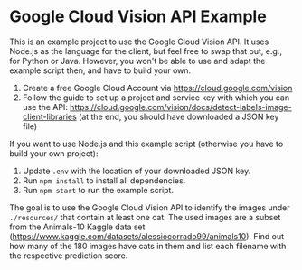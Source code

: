# Google Cloud Vision API Example

This is an example project to use the Google Cloud Vision API. It uses Node.js as the language for the client, but feel free to swap that out, e.g., for Python or Java. However, you won't be able to use and adapt the example script then, and have to build your own.

1. Create a free Google Cloud Account via https://cloud.google.com/vision
2. Follow the guide to set up a project and service key with which you can use the API: https://cloud.google.com/vision/docs/detect-labels-image-client-libraries (at the end, you should have downloaded a JSON key file)
   
If you want to use Node.js and this example script (otherwise you have to build your own project):
1. Update `.env` with the location of your downloaded JSON key.
2. Run `npm install` to install all dependencies.
3. Run `npm start` to run the example script.

The goal is to use the Google Cloud Vision API to identify the images under `./resources/` that contain at least one cat. The used images are a subset from the Animals-10 Kaggle data set (https://www.kaggle.com/datasets/alessiocorrado99/animals10). Find out how many of the 180 images have cats in them and list each filename with the respective prediction score.